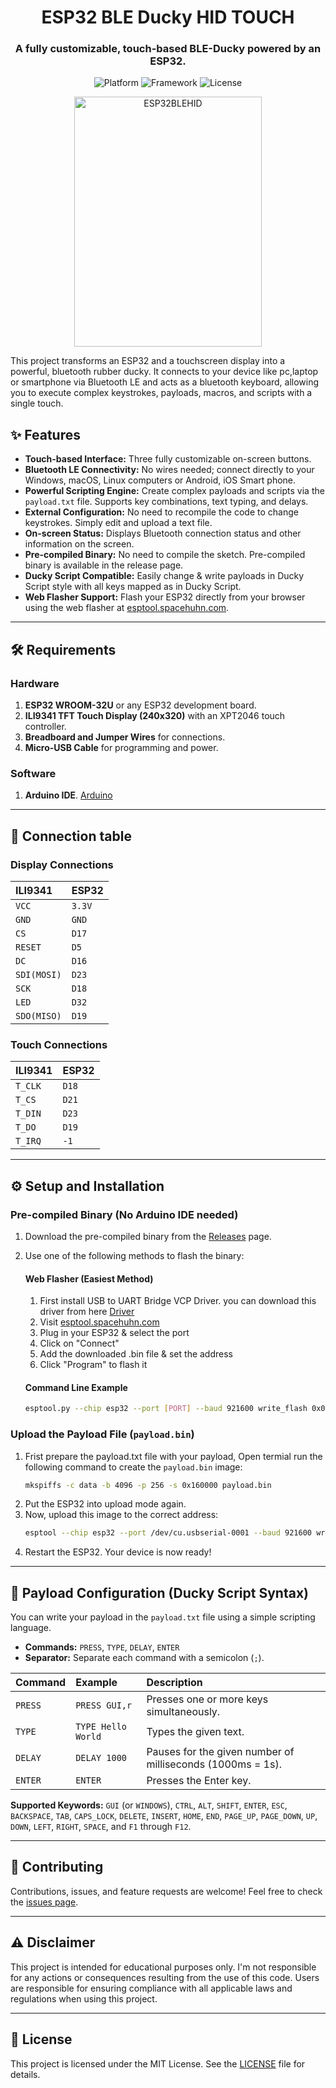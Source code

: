 <div align="center">

# ESP32 BLE Ducky HID TOUCH

### A fully customizable, touch-based BLE-Ducky powered by an ESP32.

![Platform](https://img.shields.io/badge/Platform-ESP32-blue.svg)
![Framework](https://img.shields.io/badge/Framework-Arduino-00979D.svg)
![License](https://img.shields.io/badge/License-MIT-yellow.svg)


<img src="https://github.com/user-attachments/assets/f5a33511-e1be-43ed-88ce-8162c68a4e23" alt="ESP32BLEHID" width="300" height="400"/>
</div>

This project transforms an ESP32 and a touchscreen display into a powerful, bluetooth rubber ducky. It connects to your device like pc,laptop or smartphone via Bluetooth LE and acts as a bluetooth keyboard, allowing you to execute complex keystrokes, payloads, macros, and scripts with a single touch.

## ✨ Features

* **Touch-based Interface:** Three fully customizable on-screen buttons.
* **Bluetooth LE Connectivity:** No wires needed; connect directly to your Windows, macOS, Linux computers or Android, iOS Smart phone.
* **Powerful Scripting Engine:** Create complex payloads and scripts via the `payload.txt` file. Supports key combinations, text typing, and delays.
* **External Configuration:** No need to recompile the code to change keystrokes. Simply edit and upload a text file.
* **On-screen Status:** Displays Bluetooth connection status and other information on the screen.
* **Pre-compiled Binary:** No need to compile the sketch. Pre-compiled binary is available in the release page.
* **Ducky Script Compatible:** Easily change & write payloads in Ducky Script style with all keys mapped as in Ducky Script.
* **Web Flasher Support:** Flash your ESP32 directly from your browser using the web flasher at [esptool.spacehuhn.com](http://esptool.spacehuhn.com).

---

## 🛠️ Requirements

### Hardware

1.  **ESP32 WROOM-32U** or any ESP32 development board.
2.  **ILI9341 TFT Touch Display (240x320)** with an XPT2046 touch controller.
3.  **Breadboard and Jumper Wires** for connections.
4.  **Micro-USB Cable** for programming and power.

### Software

1.  **Arduino IDE**. [Arduino](https://www.arduino.cc/en/software/)

---

## 🔌 Connection table

### Display Connections

   | ILI9341 | ESP32        |           
| :------ | :---------------- |
| `VCC` | `3.3V`     |
| `GND` | `GND`     |
| `CS` | `D17`     |
| `RESET` | `D5`     |
| `DC` | `D16`     |
| `SDI(MOSI)` | `D23`     |
| `SCK` | `D18`     |
| `LED` | `D32`     |
| `SDO(MISO)` | `D19`     |

### Touch Connections

  | ILI9341 | ESP32        |           
| :------ | :---------------- |
| `T_CLK` | `D18`     |
| `T_CS` | `D21`     |
| `T_DIN` | `D23`     |
| `T_DO` | `D19`     |
| `T_IRQ` | `-1`     |

---

## ⚙️ Setup and Installation

### Pre-compiled Binary (No Arduino IDE needed)

1. Download the pre-compiled binary from the [Releases](https://github.com/techchipnet/ESP32-BLE-HID-GUI/releases) page.
2. Use one of the following methods to flash the binary:

   #### Web Flasher (Easiest Method)
   1. First install USB to UART Bridge VCP Driver. you can download this driver from here [Driver](https://www.silabs.com/software-and-tools/usb-to-uart-bridge-vcp-drivers?tab=downloads)
   2. Visit [esptool.spacehuhn.com](http://esptool.spacehuhn.com)
   3. Plug in your ESP32 & select the port
   4. Click on "Connect"
   5. Add the downloaded .bin file & set the address
   6. Click "Program" to flash it

   #### Command Line Example
   ```bash
   esptool.py --chip esp32 --port [PORT] --baud 921600 write_flash 0x0 firmware.bin
   ```

### Upload the Payload File (`payload.bin`)

1.  Frist prepare the payload.txt file with your payload, Open termial run the following command to create the `payload.bin` image:
    ```bash
    mkspiffs -c data -b 4096 -p 256 -s 0x160000 payload.bin
    ```
2.  Put the ESP32 into upload mode again.
3.  Now, upload this image to the correct address:
    ```bash
    esptool --chip esp32 --port /dev/cu.usbserial-0001 --baud 921600 write_flash 0x290000 payload.bin
    ```
4.  Restart the ESP32. Your device is now ready!

---

## 🚀 Payload Configuration (Ducky Script Syntax)

You can write your payload in the `payload.txt` file using a simple scripting language.

* **Commands:** `PRESS`, `TYPE`, `DELAY`, `ENTER`
* **Separator:** Separate each command with a semicolon (`;`).

| Command | Example           | Description                                    |
| :------ | :---------------- | :--------------------------------------------- |
| `PRESS` | `PRESS GUI,r`     | Presses one or more keys simultaneously.       |
| `TYPE`  | `TYPE Hello World`| Types the given text.                          |
| `DELAY` | `DELAY 1000`      | Pauses for the given number of milliseconds (1000ms = 1s). |
| `ENTER` | `ENTER`           | Presses the Enter key.                         |

**Supported Keywords:** `GUI` (or `WINDOWS`), `CTRL`, `ALT`, `SHIFT`, `ENTER`, `ESC`, `BACKSPACE`, `TAB`, `CAPS_LOCK`, `DELETE`, `INSERT`, `HOME`, `END`, `PAGE_UP`, `PAGE_DOWN`, `UP`, `DOWN`, `LEFT`, `RIGHT`, `SPACE`, and `F1` through `F12`.

---

## 🤝 Contributing

Contributions, issues, and feature requests are welcome! Feel free to check the [issues page](https://github.com/techchipnet/ESP32-BLE-HID-GUI/issues).

---

## ⚠️ Disclaimer

This project is intended for educational purposes only. I'm not responsible for any actions or consequences resulting from the use of this code. Users are responsible for ensuring compliance with all applicable laws and regulations when using this project.

---

## 📜 License

This project is licensed under the MIT License. See the [LICENSE](LICENSE) file for details.
